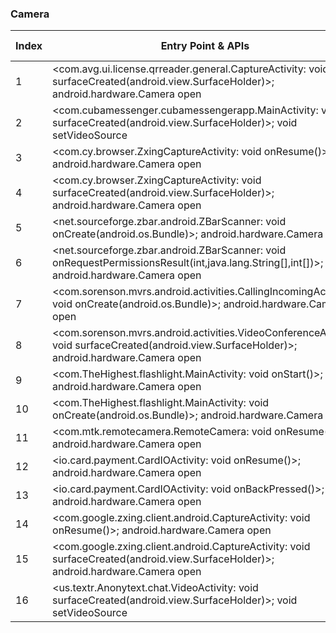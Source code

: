 ### Camera
| Index | Entry Point & APIs | Screen shot | Resource id | Label |
| ------------- | ------------- | ------------- |-------------|-------------|
| 1 | <com.avg.ui.license.qrreader.general.CaptureActivity: void surfaceCreated(android.view.SurfaceHolder)>; android.hardware.Camera open | ![](D:\COSMOS\output\py\Play_win8\Communication\com.antivirus\com.avg.ui.license.qrreader.general.CaptureActivity.png) |  | T |
| 2 | <com.cubamessenger.cubamessengerapp.MainActivity: void surfaceCreated(android.view.SurfaceHolder)>; void setVideoSource | ![](D:\COSMOS\output\py\Play_win8\Communication\com.cubamessenger.cubamessengerapp\com.cubamessenger.cubamessengerapp.MainActivity.png) |  | F |
| 3 | <com.cy.browser.ZxingCaptureActivity: void onResume()>; android.hardware.Camera open | ![](D:\COSMOS\output\py\Play_win8\Communication\com.cy.browser\com.cy.browser.ZxingCaptureActivity.png) |  | T |
| 4 | <com.cy.browser.ZxingCaptureActivity: void surfaceCreated(android.view.SurfaceHolder)>; android.hardware.Camera open | ![](D:\COSMOS\output\py\Play_win8\Communication\com.cy.browser\com.cy.browser.ZxingCaptureActivity.png) |  | T |
| 5 | <net.sourceforge.zbar.android.ZBarScanner: void onCreate(android.os.Bundle)>; android.hardware.Camera open | ![](D:\COSMOS\output\py\Play_win8\Communication\com.freefacetimevideocall.magicappcallingmessaging\net.sourceforge.zbar.android.ZBarScanner.png) |  | T |
| 6 | <net.sourceforge.zbar.android.ZBarScanner: void onRequestPermissionsResult(int,java.lang.String[],int[])>; android.hardware.Camera open | ![](D:\COSMOS\output\py\Play_win8\Communication\com.freefacetimevideocall.magicappcallingmessaging\net.sourceforge.zbar.android.ZBarScanner.png) |  | T |
| 7 | <com.sorenson.mvrs.android.activities.CallingIncomingActivity: void onCreate(android.os.Bundle)>; android.hardware.Camera open | ![](D:\COSMOS\output\py\Play_win8\Communication\com.sorenson.mvrs.android\com.sorenson.mvrs.android.activities.CallingIncomingActivity.png) |  | |
| 8 | <com.sorenson.mvrs.android.activities.VideoConferenceActivity: void surfaceCreated(android.view.SurfaceHolder)>; android.hardware.Camera open | ![](D:\COSMOS\output\py\Play_win8\Communication\com.sorenson.mvrs.android\com.sorenson.mvrs.android.activities.VideoConferenceActivity.png) |  |  |
| 9 | <com.TheHighest.flashlight.MainActivity: void onStart()>; android.hardware.Camera open | ![](D:\COSMOS\output\py\Play_win8\Communication\com.TheHighest.flashlight\com.TheHighest.flashlight.MainActivity.png) |  | T |
| 10 | <com.TheHighest.flashlight.MainActivity: void onCreate(android.os.Bundle)>; android.hardware.Camera open | ![](D:\COSMOS\output\py\Play_win8\Communication\com.TheHighest.flashlight\com.TheHighest.flashlight.MainActivity.png) | |  T |
| 11 | <com.mtk.remotecamera.RemoteCamera: void onResume()>; android.hardware.Camera open | ![](D:\COSMOS\output\py\Play_win8\Communication\com.weforpay.btnotification\com.mtk.remotecamera.RemoteCamera.png) |  | F |
| 12 | <io.card.payment.CardIOActivity: void onResume()>; android.hardware.Camera open | ![](D:\COSMOS\output\py\Play_win8\Communication\com.wephoneapp\io.card.payment.CardIOActivity.png) |  | F |
| 13 | <io.card.payment.CardIOActivity: void onBackPressed()>; android.hardware.Camera open | ![](D:\COSMOS\output\py\Play_win8\Communication\com.wephoneapp\io.card.payment.CardIOActivity.png) |  |  F|
| 14 | <com.google.zxing.client.android.CaptureActivity: void onResume()>; android.hardware.Camera open | ![](D:\COSMOS\output\py\Play_win8\Communication\com.zoiper.android.app\com.google.zxing.client.android.CaptureActivity.png) |  | T |
| 15 | <com.google.zxing.client.android.CaptureActivity: void surfaceCreated(android.view.SurfaceHolder)>; android.hardware.Camera open | ![](D:\COSMOS\output\py\Play_win8\Communication\com.zoiper.android.app\com.google.zxing.client.android.CaptureActivity.png) |  | T |
| 16 | <us.textr.Anonytext.chat.VideoActivity: void surfaceCreated(android.view.SurfaceHolder)>; void setVideoSource | ![](D:\COSMOS\output\py\Play_win8\Communication\us.textr.Anonytext\us.textr.Anonytext.chat.VideoActivity.png) |  | T |

